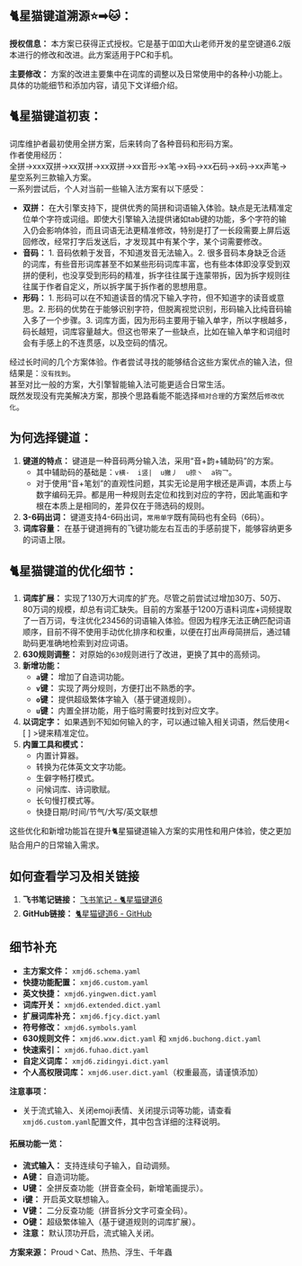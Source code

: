 ## 🐈星猫键道溯源⭐➡🐱：
**授权信息：** 本方案已获得正式授权。它是基于吅吅大山老师开发的星空键道6.2版本进行的修改和改进。此方案适用于PC和手机。

**主要修改：** 方案的改进主要集中在词库的调整以及日常使用中的各种小功能上。具体的功能细节和添加内容，请见下文详细介绍。

## 🐈星猫键道初衷：
词库维护者最初使用全拼方案，后来转向了各种音码和形码方案。  
作者使用经历：  
全拼→xxx双拼→xx双拼→xx双拼→xx音形→x笔→x码→xx石码→x码→xx声笔→星空系列三款输入方案。  
一系列尝试后，个人对当前一些输入法方案有以下感受：

- **双拼：** 在大引擎支持下，提供优秀的简拼和词语输入体验。缺点是无法精准定位单个字符或词组。即使大引擎输入法提供诸如tab键的功能，多个字符的输入仍会影响体验，而且词语无法更精准修改，特别是打了一长段需要上屏后返回修改，经常打字后发送后，才发现其中有某个字，某个词需要修改。
- **音码：** 1. 音码依赖于发音，不知道发音无法输入。2. 很多音码本身缺乏合适的词库，有些音形词库甚至不如某些形码词库丰富，也有些本体即没享受到双拼的便利，也没享受到形码的精准，拆字往往属于连蒙带拆，因为拆字规则往往属于作者自定义，所以拆字属于拆作者的思想用意。
- **形码：** 1. 形码可以在不知道读音的情况下输入字符，但不知道字的读音或意思。2. 形码的优势在于能够识别字符，但脱离视觉识别，形码输入比纯音码输入多了一个步骤。3. 词库方面，因为形码主要用于输入单字，所以字根越多，码长越短，词库容量越大。但这也带来了一些缺点，比如在输入单字和词组时会有手感上的不连贯感，以及空码的情况。

经过长时间的几个方案体验。作者尝试寻找的能够结合这些方案优点的输入法，但结果是：`没有找到`。  
甚至对比一般的方案，大引擎智能输入法可能更适合日常生活。   
既然发现没有完美解决方案，那换个思路看能不能选择`相对合理`的方案然后`修改优化`。

## 为何选择键道：
1. **键道的特点：** 键道是一种音码两分输入法，采用“音+韵+辅助码”的方案。
   - 其中辅助码的基础是：`v横-  i竖|  u撇丿  u捺丶  a钩乛`。
   - 对于使用“音+笔划”的直观性问题，其实无论是用字根还是声调，本质上与数字编码无异。都是用一种规则去定位和找到对应的字符，因此笔画和字根在本质上是相同的，差异仅在于筛选码的规则。
2. **3-6码出词：** 键道支持4-6码出词，`常用单字`既有简码也有全码（6码）。
3. **词库容量：**  在基于键道拥有的飞键功能左右互击的手感前提下，能够容纳更多的词语上限。

## 🐈星猫键道的优化细节：
1. **词库扩展：** 实现了130万大词库的扩充。尽管之前尝试过增加30万、50万、80万词的规模，却总有词汇缺失。目前的方案基于1200万语料词库+词频提取了一百万词，专注优化23456的词语输入体验。但因为程序无法正确匹配词语顺序，目前不得不使用手动优化排序和权重，以便在打出声母简拼后，通过辅助码更准确地检索到对应词语。
2. **630规则调整：** 对原始的`630`规则进行了改进，更换了其中的高频词。
3. **新增功能：**
   - **`a`键：** 增加了自造词功能。
   - **`v`键：** 实现了两分规则，方便打出不熟悉的字。
   - **`o`键：** 提供超级繁体字输入（基于键道规则）。
   - **`u`键：** 内置全拼功能，用于临时需要时找到对应文字。
4. **以词定字：** 如果遇到不知如何输入的字，可以通过输入相关词语，然后使用< [ ] >键来精准定位。
5. **内置工具和模式：**
   - 内置计算器。
   - 转换为花体英文文字功能。
   - 生僻字畅打模式。
   - 问候词库、诗词歌赋。
   - 长句慢打模式等。
   - 快捷日期/时间/节气/大写/英文联想

这些优化和新增功能旨在提升🐈星猫键道输入方案的实用性和用户体验，使之更加贴合用户的日常输入需求。

## 如何查看学习及相关链接
1. **飞书笔记链接：** [飞书笔记 - 🐈星猫键道6](https://hu0w1jn4xq.feishu.cn/docx/ZgQ8deGPlozhWCxOyeucBvHJnPe)
2. **GitHub链接：** [🐈星猫键道6 - GitHub](https://github.com/hugh7007/xmjd6-rere)

## 细节补充
- **主方案文件：** `xmjd6.schema.yaml`  
- **快捷功能配置：** `xmjd6.custom.yaml`  
- **英文快捷：** `xmjd6.yingwen.dict.yaml`  
- **词库开关：** `xmjd6.extended.dict.yaml`  
- **扩展词库补充：** `xmjd6.fjcy.dict.yaml`  
- **符号修改：** `xmjd6.symbols.yaml`  
- **630规则文件：** `xmjd6.wxw.dict.yaml` 和 `xmjd6.buchong.dict.yaml`  
- **快速索引：** `xmjd6.fuhao.dict.yaml`  
- **自定义词库：** `xmjd6.zidingyi.dict.yaml`  
- **个人高权限词库：** `xmjd6.user.dict.yaml`（权重最高，请谨慎添加）

**注意事项：**
- 关于流式输入、关闭emoji表情、关闭提示词等功能，请查看`xmjd6.custom.yaml`配置文件，其中包含详细的注释说明。

#### 拓展功能一览：
- **流式输入：** 支持连续句子输入，自动调频。
- **A键：** 自造词功能。
- **U键：** 全拼反查功能（拼音查全码，新增笔画提示）。
- **i键：** 开启英文联想输入。
- **V键：** 二分反查功能（拼音拆分文字可查全码）。
- **O键：** 超级繁体输入（基于键道规则的词库扩展）。
- **注意：** 默认顶功开启，流式输入关闭。

**方案来源：** Proud丶Cat、热热、浮生、千年蟲

